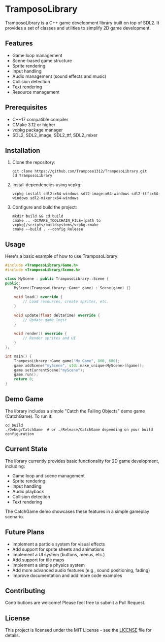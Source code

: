 # TramposoLibrary

TramposoLibrary is a C++ game development library built on top of SDL2. It provides a set of classes and utilities to simplify 2D game development.

## Features

- Game loop management
- Scene-based game structure
- Sprite rendering
- Input handling
- Audio management (sound effects and music)
- Collision detection
- Text rendering
- Resource management

## Prerequisites

- C++17 compatible compiler
- CMake 3.12 or higher
- vcpkg package manager
- SDL2, SDL2_image, SDL2_ttf, SDL2_mixer

## Installation

1. Clone the repository:
   ```
   git clone https://github.com/Tramposo1312/TramposoLibrary.git
   cd TramposoLibrary
   ```

2. Install dependencies using vcpkg:
   ```
   vcpkg install sdl2:x64-windows sdl2-image:x64-windows sdl2-ttf:x64-windows sdl2-mixer:x64-windows
   ```

3. Configure and build the project:
   ```
   mkdir build && cd build
   cmake .. -DCMAKE_TOOLCHAIN_FILE=[path to vcpkg]/scripts/buildsystems/vcpkg.cmake
   cmake --build . --config Release
   ```

## Usage

Here's a basic example of how to use TramposoLibrary:

```cpp
#include <TramposoLibrary/Game.h>
#include <TramposoLibrary/Scene.h>

class MyScene : public TramposoLibrary::Scene {
public:
    MyScene(TramposoLibrary::Game* game) : Scene(game) {}
    
    void load() override {
        // Load resources, create sprites, etc.
    }
    
    void update(float deltaTime) override {
        // Update game logic
    }
    
    void render() override {
        // Render sprites and UI
    }
};

int main() {
    TramposoLibrary::Game game("My Game", 800, 600);
    game.addScene("myScene", std::make_unique<MyScene>(&game));
    game.setCurrentScene("myScene");
    game.run();
    return 0;
}
```

## Demo Game

The library includes a simple "Catch the Falling Objects" demo game (CatchGame). To run it:

```
cd build
./Debug/CatchGame  # or ./Release/CatchGame depending on your build configuration
```

## Current State

The library currently provides basic functionality for 2D game development, including:

- Game loop and scene management
- Sprite rendering
- Input handling
- Audio playback
- Collision detection
- Text rendering

The CatchGame demo showcases these features in a simple gameplay scenario.

## Future Plans

- Implement a particle system for visual effects
- Add support for sprite sheets and animations
- Implement a UI system (buttons, menus, etc.)
- Add support for tile maps
- Implement a simple physics system
- Add more advanced audio features (e.g., sound positioning, fading)
- Improve documentation and add more code examples

## Contributing

Contributions are welcome! Please feel free to submit a Pull Request.

## License

This project is licensed under the MIT License - see the [LICENSE](LICENSE) file for details.
